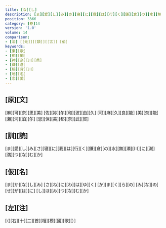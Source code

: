 ```yaml
---
title: [な][し]
description: [ま][愛][し][み][さ][寝][に][我][は][行][く][鎌][倉][の][水][無][瀬][川][に][潮][満][つ][な][む][か]
position: 3366
category: [巻]14
version: '1.0'
volume: 14
comparison:
- [泊] [[元]][[類]][[古]] [伯]
keywords:
- [東][歌]
- [相][聞]
- [神][奈][川][県]
- [鎌][倉]
- [稲][背][川]
- [地][名]
- [恋][愛]
---
```


## [原][文]

[麻][可][奈][思][美] [佐][祢][尓][和][波][由][久] [可][麻][久][良][能] [美][奈][能][瀬][河][泊][尓] [思][保][美][都][奈][武][賀]

## [訓][読]

[ま][愛][し][み][さ][寝][に][我][は][行][く][鎌][倉][の][水][無][瀬][川][に][潮][満][つ][な][む][か]

## [仮][名]

[ま][か][な][し][み] [さ][ね][に][わ][は][ゆ][く] [か][ま][く][ら][の] [み][な][の][せ][が][は][に] [し][ほ][み][つ][な][む][か]

## [左][注]

[（][右][十][二][首][相][模][國][歌][）]
